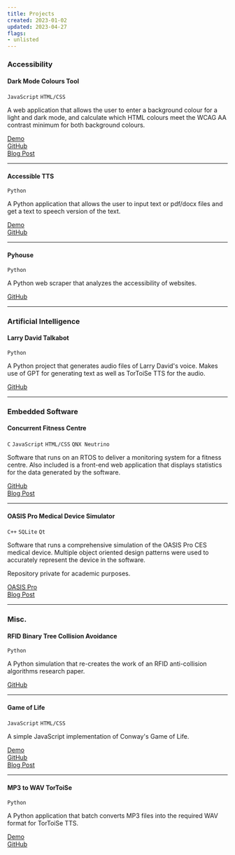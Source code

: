 ```yaml
---
title: Projects
created: 2023-01-02
updated: 2023-04-27
flags:
- unlisted
---
```


### Accessibility

#### Dark Mode Colours Tool

`JavaScript` `HTML/CSS`

A web application that allows the user to enter a background colour for a light and dark mode, and calculate which HTML colours meet the WCAG AA contrast minimum for both background colours.

[Demo](https://alexbhasin.ca/dark-mode-colours-tool/)  
[GitHub](https://github.com/alexbhas/dark-mode-colours-tool)  
[Blog Post](/dark-mode-tool)

---

#### Accessible TTS

`Python`

A Python application that allows the user to input text or pdf/docx files and get a text to speech version of the text.

[Demo](https://accessibletext.streamlit.app/)  
[GitHub](https://github.com/alexbhas/accessible-tts)

---

#### Pyhouse

`Python`

A Python web scraper that analyzes the accessibility of websites.

[GitHub](https://github.com/alexbhas/pyhouse)

---

### Artificial Intelligence

#### Larry David Talkabot

`Python`

A Python project that generates audio files of Larry David's voice. Makes use of GPT for generating text as well as TorToiSe TTS for the audio.

[GitHub](https://github.com/alexbhas/larrydavid-talkabot)  

---

### Embedded Software

#### Concurrent Fitness Centre

`C` `JavaScript` `HTML/CSS` `QNX Neutrino`

Software that runs on an RTOS to deliver a monitoring system for a fitness centre. Also included is a front-end web application that displays statistics for the data generated by the software.

[GitHub](https://github.com/alexbhas/RTOS-Fitness-Centre)  
[Blog Post](/concurrent-fitness-centre)

---

#### OASIS Pro Medical Device Simulator

`C++` `SQLite` `Qt`

Software that runs a comprehensive simulation of the OASIS Pro CES medical device. Multiple object oriented design patterns were used to accurately represent the device in the software.

Repository private for academic purposes.

[OASIS Pro](https://mindalive.com/products/oasis-pro)  
[Blog Post](/oasis)

---

### Misc.

#### RFID Binary Tree Collision Avoidance

`Python`

A Python simulation that re-creates the work of an RFID anti-collision algorithms research paper.

[GitHub](https://github.com/alexbhas/RFID-Binary-Tree-Collision-Avoidance)  

---

#### Game of Life

`JavaScript` `HTML/CSS`

A simple JavaScript implementation of Conway's Game of Life.


[Demo](https://alexbhasin.ca/game-of-life/)  
[GitHub](https://github.com/alexbhas/game-of-life)  
[Blog Post](/life)

---

#### MP3 to WAV TorToiSe

`Python`

A Python application that batch converts MP3 files into the required WAV format for TorToiSe TTS.

[Demo](https://mp3-wav.streamlit.app/)  
[GitHub](https://github.com/alexbhas/mp3towav-tortoise)




